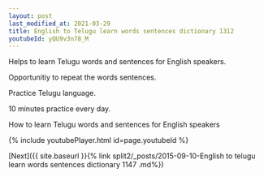 ```yaml
---
layout: post
last_modified_at: 2021-03-29
title: English to Telugu learn words sentences dictionary 1312 
youtubeId: yQU9v3n78_M
---
```

 
 
Helps to learn Telugu words and sentences for English speakers.

Opportunitiy to repeat the words sentences. 

Practice Telugu language. 
 
10 minutes practice every day. 
 
How to learn Telugu words and sentences for English speakers 
 
{% include youtubePlayer.html id=page.youtubeId %}
 
 
[Next]({{ site.baseurl }}{% link  split2/_posts/2015-09-10-English to telugu learn words sentences dictionary 1147 .md%})
 
